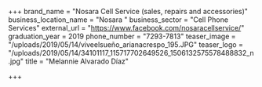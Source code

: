 +++
brand_name = "Nosara Cell Service (sales, repairs and accessories)"
business_location_name = "Nosara "
business_sector = "Cell Phone Services"
external_url = "https://www.facebook.com/nosaracellservice/"
graduation_year = 2019
phone_number = "7293-7813"
teaser_image = "/uploads/2019/05/14/viveelsueño_arianacrespo_195.JPG"
teaser_logo = "/uploads/2019/05/14/34101117_115717702649526_1506132575578488832_n.jpg"
title = "Melannie Alvarado Díaz"

+++
